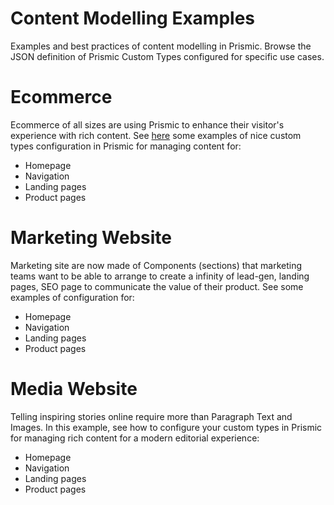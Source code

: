 # Content Modelling Examples
Examples and best practices of content modelling in Prismic. Browse the JSON definition of Prismic Custom Types configured for specific use cases.

# Ecommerce

Ecommerce of all sizes are using Prismic to enhance their visitor's experience with rich content. See [here](https://github.com/prismicio/content-modelling-examples/blob/main/Ecommerce/Ecommerce.md) some examples of nice custom types configuration in Prismic for managing content for:
* Homepage
* Navigation
* Landing pages
* Product pages

# Marketing Website

Marketing site are now made of Components (sections) that marketing teams want to be able to arrange to create a infinity of lead-gen, landing pages, SEO page to communicate the value of their product. See some examples of configuration for:
* Homepage
* Navigation
* Landing pages
* Product pages

# Media Website

Telling inspiring stories online require more than Paragraph Text and Images. In this example, see how to configure your custom types in Prismic for managing rich content for a modern editorial experience:
* Homepage
* Navigation
* Landing pages
* Product pages

